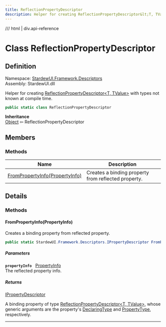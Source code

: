 ```yaml
---
title: ReflectionPropertyDescriptor
description: Helper for creating ReflectionPropertyDescriptor&lt;T, TValue&gt; with types not known at compile time.
---
```


<link rel="stylesheet" href="/StardewUI/stylesheets/reference.css" />

/// html | div.api-reference

# Class ReflectionPropertyDescriptor

## Definition

<div class="api-definition" markdown>

Namespace: [StardewUI.Framework.Descriptors](index.md)  
Assembly: StardewUI.dll  

</div>

Helper for creating [ReflectionPropertyDescriptor&lt;T, TValue&gt;](reflectionpropertydescriptor-2.md) with types not known at compile time.

```cs
public static class ReflectionPropertyDescriptor
```

**Inheritance**  
[Object](https://learn.microsoft.com/en-us/dotnet/api/system.object) ⇦ ReflectionPropertyDescriptor

## Members

### Methods

 | Name | Description |
| --- | --- |
| [FromPropertyInfo(PropertyInfo)](#frompropertyinfopropertyinfo) | Creates a binding property from reflected property. | 

## Details

### Methods

#### FromPropertyInfo(PropertyInfo)

Creates a binding property from reflected property.

```cs
public static StardewUI.Framework.Descriptors.IPropertyDescriptor FromPropertyInfo(System.Reflection.PropertyInfo propertyInfo);
```

##### Parameters

**`propertyInfo`** &nbsp; [PropertyInfo](https://learn.microsoft.com/en-us/dotnet/api/system.reflection.propertyinfo)  
The reflected property info.

##### Returns

[IPropertyDescriptor](ipropertydescriptor.md)

  A binding property of type [ReflectionPropertyDescriptor&lt;T, TValue&gt;](reflectionpropertydescriptor-2.md), whose generic arguments are the property's [DeclaringType](https://learn.microsoft.com/en-us/dotnet/api/system.reflection.memberinfo.declaringtype) and [PropertyType](https://learn.microsoft.com/en-us/dotnet/api/system.reflection.propertyinfo.propertytype), respectively.

-----

